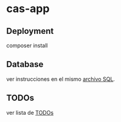 # cas-app


## Deployment

composer install


## Database

ver instrucciones en el mismo [archivo SQL](data/DEPLOY_SQL.sql).


## TODOs

ver lista de [TODOs](data/TODOs.md)
